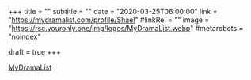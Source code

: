 +++
title = ""
subtitle = ""
date = "2020-03-25T06:00:00"
link = "https://mydramalist.com/profile/Shael"
#linkRel = ""
image = "https://rsc.youronly.one/img/logos/MyDramaList.webp"
#metarobots = "noindex"

draft = true
+++

<a href="https://mydramalist.com/profile/Shael" rel="me noopener external nofollow" referrerpolicy="strict-origin-when-cross-origin">MyDramaList</a>
